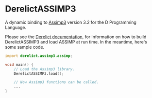 DerelictASSIMP3
===============

A dynamic binding to [Assimp3][1] version 3.2 for the D Programming Language.

Please see the [Derelict documentation][2], for information on how to build DerelictASSIMP3 and load ASSIMP at run time. In the meantime, here's some sample code.

```D
import derelict.assimp3.assimp;

void main() {
    // Load the Assimp3 library.
    DerelictASSIMP3.load();

    // Now Assimp3 functions can be called.
    ...
}
```

[1]: http://assimp.sourceforge.net/
[2]: https://derelictorg.github.io/
